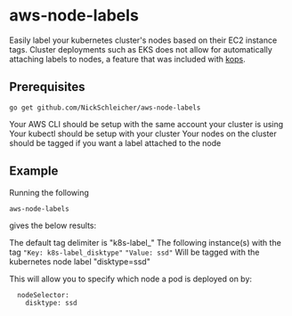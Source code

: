# aws-node-labels

Easily label your kubernetes cluster's nodes based on their EC2 instance tags. Cluster deployments such as EKS does not allow for automatically attaching labels to nodes, a feature that was included with [kops](https://github.com/kubernetes/kops).

## Prerequisites
```
go get github.com/NickSchleicher/aws-node-labels
```

Your AWS CLI should be setup with the same account your cluster is using
Your kubectl should be setup with your cluster
Your nodes on the cluster should be tagged if you want a label attached to the node

## Example
Running the following
```
aws-node-labels
```
gives the below results:  
  
The default tag delimiter is "k8s-label_"
The following instance(s) with the tag
```"Key: k8s-label_disktype"```
```"Value: ssd"```
Will be tagged with the kubernetes node label "disktype=ssd"

This will allow you to specify which node a pod is deployed on by:
```
  nodeSelector:
    disktype: ssd
```




